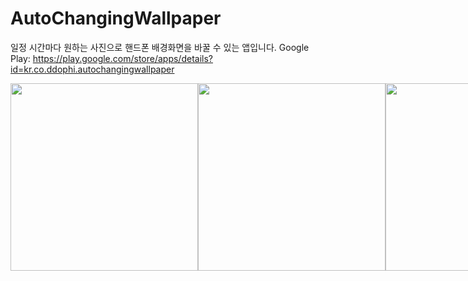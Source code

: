 # AutoChangingWallpaper
일정 시간마다 원하는 사진으로 핸드폰 배경화면을 바꿀 수 있는 앱입니다.
Google Play: https://play.google.com/store/apps/details?id=kr.co.ddophi.autochangingwallpaper

<div style="display:flex">
  <img height="300" src="https://user-images.githubusercontent.com/72330884/156920919-ee8a882a-7674-4780-864e-59e7bf6f84ca.png">
  <img height="300" src="https://user-images.githubusercontent.com/72330884/156920923-4bf8884d-95d5-498f-ad5d-221f99009eaf.png">
  <img height="300"" src="https://user-images.githubusercontent.com/72330884/156920920-48f1246e-4404-459c-8275-70c38a473411.png">
  <img height="300" src="https://user-images.githubusercontent.com/72330884/156920922-04b3b825-0b74-4ccf-aaa1-edcafd475baf.png">
</div>

